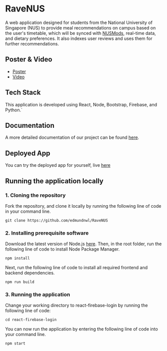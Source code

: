 # RaveNUS
A web application designed for students from the National University of Singapore (NUS) to provide meal recommendations on campus based on the user's timetable, which will be synced with [NUSMods](https://github.com/nusmodifications/nusmods), real-time data, and dietary preferences. It also indexes user reviews and uses them for further recommendations.

## Poster & Video
- [Poster](https://drive.google.com/file/d/1y3zdpsc3U7sYwClRl1seiW_0rBFUI8nU/view?usp=sharing)
- [Video](https://drive.google.com/file/d/1w5jOZK99BT8o4K9kTMXlCWADtkiZN99I/view?usp=drivesdk)

## Tech Stack
This application is developed using React, Node, Bootstrap, Firebase, and Python.`

## Documentation
A more detailed documentation of our project can be found [here](https://docs.google.com/document/d/1SInExETdJZ6-ByH5sBxiKbVK95CZAfT1HESbNkwSk0M/edit?usp=sharing).

## Deployed App
You can try the deployed app for yourself, live [here](https://ravenus.vercel.app/)

## Running the application locally
### 1. Cloning the repository
Fork the repository, and clone it locally by running the following line of code in your command line.
```
git clone https://github.com/edmundnwl/RaveNUS
```

### 2. Installing prerequisite software
Download the latest version of Node.js [here](https://nodejs.org/en/download).
Then, in the root folder, run the following line of code to install Node Package Manager.
```
npm install
```
Next, run the following line of code to install all required frontend and backend dependencies.
```
npm run build
```
### 3. Running the application
Change your working directory to react-firebase-login by running the following line of code:
```
cd react-firebase-login
```
You can now run the application by entering the following line of code into your command line.
```
npm start
```
